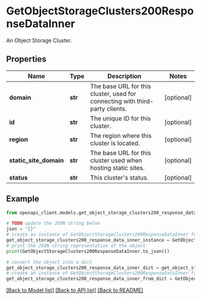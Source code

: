 # GetObjectStorageClusters200ResponseDataInner

An Object Storage Cluster.

## Properties

Name | Type | Description | Notes
------------ | ------------- | ------------- | -------------
**domain** | **str** | The base URL for this cluster, used for connecting with third-party clients. | [optional] 
**id** | **str** | The unique ID for this cluster. | [optional] 
**region** | **str** | The region where this cluster is located. | [optional] 
**static_site_domain** | **str** | The base URL for this cluster used when hosting static sites. | [optional] 
**status** | **str** | This cluster&#39;s status. | [optional] 

## Example

```python
from openapi_client.models.get_object_storage_clusters200_response_data_inner import GetObjectStorageClusters200ResponseDataInner

# TODO update the JSON string below
json = "{}"
# create an instance of GetObjectStorageClusters200ResponseDataInner from a JSON string
get_object_storage_clusters200_response_data_inner_instance = GetObjectStorageClusters200ResponseDataInner.from_json(json)
# print the JSON string representation of the object
print(GetObjectStorageClusters200ResponseDataInner.to_json())

# convert the object into a dict
get_object_storage_clusters200_response_data_inner_dict = get_object_storage_clusters200_response_data_inner_instance.to_dict()
# create an instance of GetObjectStorageClusters200ResponseDataInner from a dict
get_object_storage_clusters200_response_data_inner_from_dict = GetObjectStorageClusters200ResponseDataInner.from_dict(get_object_storage_clusters200_response_data_inner_dict)
```
[[Back to Model list]](../README.md#documentation-for-models) [[Back to API list]](../README.md#documentation-for-api-endpoints) [[Back to README]](../README.md)


